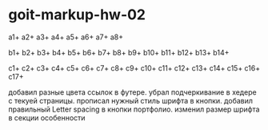 # goit-markup-hw-02

а1+ а2+ a3+ a4+ a5+ a6+ а7+ a8+

b1+ b2+ b3+ b4+ b5+ b6+ b7+ b8+ b9+ b10+ b11+ b12+ b13+ b14+

c1+ c2+ c3+ c4+ c5+ c6+ c7+ c8+ c9+ c10+ c11+ c12+ c13+ c14+ c15+ c16+ c17+

добавил разные цвета ссылок в футере. убрал подчеркивание в хедере с текуей страницы. прописал
нужный стиль шрифта в кнопки. добавил правильный Letter spacing в кнопки портфолио. изменил размер
шрифта в секции особенности
